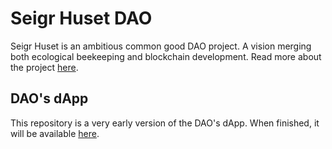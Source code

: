 # Seigr Huset DAO

Seigr Huset is an ambitious common good DAO project. A vision merging both ecological beekeeping and blockchain development. Read more about the project [here](https://seigr.notion.site/).

## DAO's dApp

This repository is a very early version of the DAO's dApp. When finished, it will be available [here](https://seigr.app).